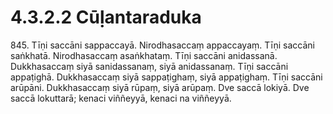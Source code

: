 

# 4.3.2.2 Cūḷantaraduka





845\. Tīṇi saccāni sappaccayā. Nirodhasaccaṃ appaccayaṃ. Tīṇi saccāni saṅkhatā. Nirodhasaccaṃ asaṅkhataṃ. Tīṇi saccāni anidassanā. Dukkhasaccaṃ siyā sanidassanaṃ, siyā anidassanaṃ. Tīṇi saccāni appaṭighā. Dukkhasaccaṃ siyā sappaṭighaṃ, siyā appaṭighaṃ. Tīṇi saccāni arūpāni. Dukkhasaccaṃ siyā rūpaṃ, siyā arūpaṃ. Dve saccā lokiyā. Dve saccā lokuttarā; kenaci viññeyyā, kenaci na viññeyyā.



